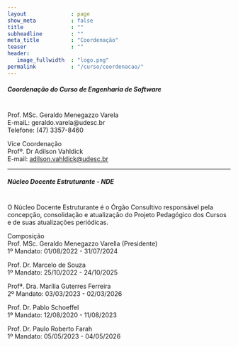 ```yaml
---
layout              : page
show_meta           : false
title               : ""
subheadline         : ""
meta_title          : "Coordenação"
teaser              : ""
header:
   image_fullwidth  : "logo.png"
permalink           : "/curso/coordenacao/"
---
```


##### **Coordenação do Curso de Engenharia de Software**
<br>
Prof. MSc. Geraldo Menegazzo Varela
<br>
E-maiL: geraldo.varela@udesc.br
<br>
Telefone: (47) 3357-8460

Vice Coordenação
<br>
Profº. Dr Adilson Vahldick
<br>
E-mail: adilson.vahldick@udesc.br

<hr>

##### **Núcleo Docente Estruturante - NDE**
<br>
O Núcleo Docente Estruturante é o Órgão Consultivo responsável pela concepção, consolidação e atualização do Projeto Pedagógico dos Cursos e de suas atualizações periódicas.

Composição
<br>
Prof. MSc. Geraldo Menegazzo Varella (Presidente)
<br>
1º Mandato: 01/08/2022 - 31/07/2024


Prof. Dr. Marcelo de Souza
<br>
1º Mandato: 25/10/2022 - 24/10/2025
<br>

Profª. Dra. Marília Guterres Ferreira
<br>
2º Mandato: 03/03/2023 - 02/03/2026
<br>

Prof. Dr. Pablo Schoeffel
<br>
1º Mandato: 12/08/2020 - 11/08/2023
<br>

Prof. Dr. Paulo Roberto Farah
<br>
1º Mandato: 05/05/2023 - 04/05/2026
